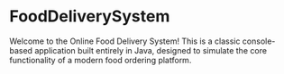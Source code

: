 # FoodDeliverySystem
Welcome to the Online Food Delivery System! This is a classic console-based application built entirely in Java, designed to simulate the core functionality of a modern food ordering platform.
